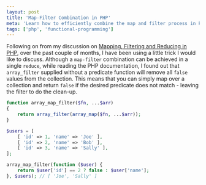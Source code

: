 ```yaml
---
layout: post
title: 'Map-Filter Combination in PHP'
meta: 'Learn how to efficiently combine the map and filter process in PHP using a simple trick to improve code readability and performance.'
tags: ['php', 'functional-programming']
---
```


Following on from my discussion on [Mapping, Filtering and Reducing in PHP](../2016-03-02-mapping-filtering-and-reducing-in-php/index.md), over the past couple of months, I have been using a little trick I would like to discuss.
Although a `map-filter` combination can be achieved in a single `reduce`, while reading the PHP documentation, I found out that `array_filter` supplied without a predicate function will remove all `false` values from the collection.
This means that you can simply map over a collection and return `false` if the desired predicate does not match - leaving the filter to do the clean-up.

<!--more-->

```php
function array_map_filter($fn, ...$arr)
{
    return array_filter(array_map($fn, ...$arr));
}
```

```php
$users = [
    [ 'id' => 1, 'name' => 'Joe' ],
    [ 'id' => 2, 'name' => 'Bob' ],
    [ 'id' => 3, 'name' => 'Sally' ],
];

array_map_filter(function ($user) {
    return $user['id'] == 2 ? false : $user['name'];
}, $users); // [ 'Joe', 'Sally' ]
```
